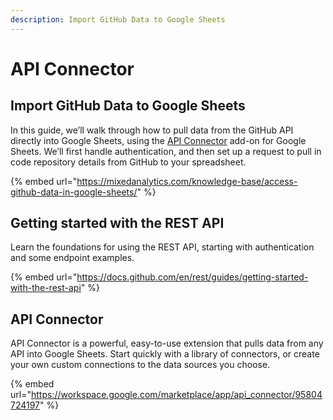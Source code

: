 ```yaml
---
description: Import GitHub Data to Google Sheets
---
```


# API Connector

## Import GitHub Data to Google Sheets

In this guide, we’ll walk through how to pull data from the GitHub API directly into Google Sheets, using the [API Connector](https://mixedanalytics.com/api-connector/) add-on for Google Sheets. We’ll first handle authentication, and then set up a request to pull in code repository details from GitHub to your spreadsheet.

{% embed url="https://mixedanalytics.com/knowledge-base/access-github-data-in-google-sheets/" %}

## Getting started with the REST API

Learn the foundations for using the REST API, starting with authentication and some endpoint examples.

{% embed url="https://docs.github.com/en/rest/guides/getting-started-with-the-rest-api" %}

## API Connector

API Connector is a powerful, easy-to-use extension that pulls data from any API into Google Sheets. Start quickly with a library of connectors, or create your own custom connections to the data sources you choose.

{% embed url="https://workspace.google.com/marketplace/app/api_connector/95804724197" %}

